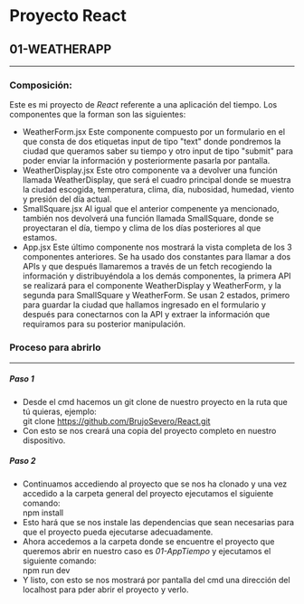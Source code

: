 # Proyecto React
## 01-WEATHERAPP
---
### Composición:
Este es mi proyecto de *React* referente a una aplicación del tiempo. Los componentes que la forman son las siguientes:

- WeatherForm.jsx
    Este componente compuesto por un formulario en el que consta de dos etiquetas input de tipo "text" donde pondremos la ciudad que queramos saber su tiempo y otro input de tipo "submit" para poder enviar la           información y posteriormente pasarla por pantalla.
- WeatherDisplay.jsx
    Este otro componente va a devolver una función llamada WeatherDisplay, que será el cuadro principal donde se muestra la ciudad escogida, temperatura, clima, día, nubosidad, humedad, viento y presión del día         actual.
- SmallSquare.jsx
    Al igual que el anterior compenente ya mencionado, también nos devolverá una función llamada SmallSquare, donde se proyectaran el día, tiempo y clima de los días posteriores al que estamos.
- App.jsx
    Este último componente nos mostrará la vista completa de los 3 componentes anteriores.
    Se ha usado dos constantes para llamar a dos APIs y que después llamaremos a través de un fetch recogiendo la información y distribuyéndola a los demás componentes, la primera API se realizará para el               componente WeatherDisplay y WeatherForm, y la segunda para SmallSquare y WeatherForm. Se usan 2 estados, primero para guardar la ciudad que hallamos ingresado en el formulario y después para conectarnos con la      API y extraer la información que requiramos para su posterior manipulación.

### Proceso para abrirlo
---
##### Paso 1
- Desde el cmd hacemos un git clone de nuestro proyecto en la ruta que tú quieras, ejemplo:
  <br />
     git clone https://github.com/BrujoSevero/React.git
  <br />
- Con esto se nos creará una copia del proyecto completo en nuestro dispositivo.
##### Paso 2
- Continuamos accediendo al proyecto que se nos ha clonado y una vez accedido a la carpeta general del proyecto ejecutamos el siguiente comando:
  <br />
     npm install
  <br />
- Esto hará que se nos instale las dependencias que sean necesarias para que el proyecto pueda ejecutarse adecuadamente.
- Ahora accedemos a la carpeta donde se encuentre el proyecto que queremos abrir en nuestro caso es *01-AppTiempo* y ejecutamos el siguiente comando:
  <br />
      npm run dev
  <br />
- Y listo, con esto se nos mostrará por pantalla del cmd una dirección del localhost para pder abrir el proyecto y verlo.
